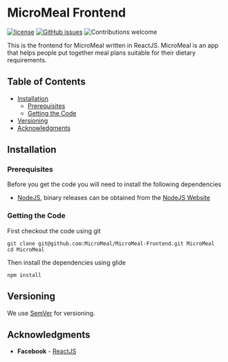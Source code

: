 MicroMeal Frontend
=======

[![license](https://img.shields.io/badge/license-MIT-blue.svg)](https://opensource.org/licenses/MIT)
[![GitHub issues](https://img.shields.io/github/issues/ospixel/platform.svg)](https://github.com/MicroMeal/MicroMeal-Frontend/issues)
![Contributions welcome](https://img.shields.io/badge/contributions-welcome-green.svg)


This is the frontend for MicroMeal written in ReactJS. MicroMeal is an app that helps people put together meal plans suitable for their dietary requirements.

## Table of Contents
- [Installation](#installation)
    - [Prerequisites](#prerequisites)
    - [Getting the Code](#getting-the-code)
- [Versioning](#versioning)
- [Acknowledgments](#acknowledgments)

## Installation

### Prerequisites
Before you get the code you will need to install the following dependencies

- [NodeJS](https://github.com/Masterminds/glide), binary releases can be obtained from the [NodeJS Website](https://nodejs.org/en/download/)


### Getting the Code

First checkout the code using git
```
git clone git@github.com:MicroMeal/MicroMeal-Frontend.git MicroMeal
cd MicroMeal
```

Then install the dependencies using glide
``` 
npm install
```

## Versioning

We use [SemVer](http://semver.org/) for versioning. 

## Acknowledgments

* **Facebook** - [ReactJS](https://github.com/facebook/react)
